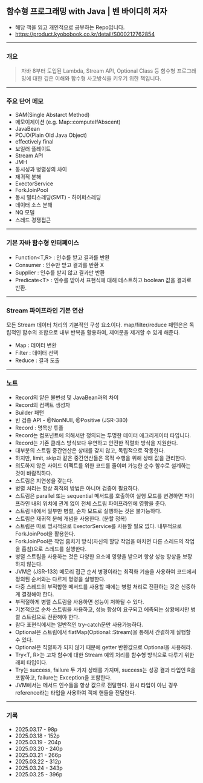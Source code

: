 ## 함수형 프로그래밍 with Java | 벤 바이디히 저자

- 해당 책을 읽고 개인적으로 공부하는 Repo입니다.
- https://product.kyobobook.co.kr/detail/S000212762854

---

### 개요

> 자바 8부터 도입된 Lambda, Stream API, Optional Class 등 함수형 프로그래밍에 대한 깊은 이해와 함수형 사고방식을 키우기 위한 책입니다.

---
### 주요 단어 메모

- SAM(Single Abstarct Method)
- 메모이제이션 (e.g. Map::computeIfAbscent)
- JavaBean
- POJO(Plain Old Java Object)
- effectively final
- 보일러 플레이트
- Stream API
- JMH
- 동시성과 병렬성의 차이
- 재귀적 분해
- ExectorService
- ForkJoinPool
- 동시 멀티스레딩(SMT) - 하이퍼스레딩
- 데이터 소스 분해
- NQ 모델
- 스레드 경쟁접근

---
### 기본 자바 함수형 인터페이스

- Function<T,R> : 인수를 받고 결과를 반환
- Consumer<T> : 인수만 받고 결과를 반환 X
- Supplier<R> : 인수를 받지 않고 결과만 반환
- Predicate<T\> : 인수를 받아서 표현식에 대해 테스트하고 boolean 값을 결과로 반환.

---
### Stream 파이프라인 기본 연산

모든 Stream 데이터 처리의 기본적인 구성 요소이다. map/filter/reduce 패턴은은 독립적인 함수의 조합으로 내부 반복을 활용하여, 제어문을 제거할 수 있게 해준다.

- Map : 데이터 변환
- Filter : 데이터 선택
- Reduce : 결과 도출

---
### 노트

- Record의 얕은 불변성 및 JavaBean과의 차이
- Record의 컴팩트 생성자
- Builder 패턴
- 빈 검증 API - @NonNUll, @Positive (JSR-380)
- Record : 명목상 튜플
- Record는 컴포넌트에 의해서만 정의되는 투명한 데이터 애그리게이터 타입니다.
- Record는 기존 클래스 방식보다 유연하고 안전한 직렬화 방식을 지원한다.
- 대부분의 스트림 중간연산은 상태를 갖지 않고, 독립적으로 작동한다.
- 하지만, limit, skip과 같은 중간연산들은 목적 수행을 위해 상태 값을 관리한다.
- 의도하지 않은 사이드 이펙트를 위한 코드를 줄이며 가능한 순수 함수로 설계하는 것이 바람직하다.
- 스트림은 지연성을 갖는다.
- 병렬 처리는 항상 최적의 방법은 아니며 검증이 필요하다.
- 스트림은 parallel 또는 sequential 메서드를 호출하여 실행 모드를 변경하면 파이프라인 내의 위치에 관계 없이 전체 스트림 파이프라인에 영향을 준다.
- 스트림 내에서 일부만 병렬, 순차 모드로 실행하는 것은 불가능하다.
- 스트림은 재귀적 분해 개념을 사용한다. (분할 정복)
- 스트림은 따로 명시적으로 ExectorService를 사용할 필요 없다. 내부적으로 ForkJoinPool을 활용한다.
- ForkJoinPool은 작업 훔치기 방식(자신의 할당 작업을 마치면 다른 스레드의 작업을 훔침)으로 스레드를 실행한다.
- 병렬 스트림을 사용하는 것은 다양한 요소에 영향을 받으며 항상 성능 향상을 보장하지 않는다.
- JVM은 (JSR-133) 메모리 접근 순서 병경이라는 최적화 기술을 사용하여 코드에서 정의된 순서와는 다르게 명령을 실행한다.
- 다중 스레드의 부적합한 메서드를 사용할 때에는 병렬 처리로 전환하는 것은 신중하게 결정해야 한다.
- 부적절하게 병렬 스트림을 사용하면 성능이 저하될 수 있다.
- 기본적으로 순차 스트림을 사용하고, 성능 향상이 요구되고 에측되는 상황에서만 병렬 스트림으로 전환해야 한다.
- 람다 표현식에서는 일반적인 try-catch문만 사용가능하다. 
- Optional은 스트림에서 flatMap(Optional::Stream)을 통해서 간결하게 실행할 수 있다.
- Optional은 직렬화가 되지 않기 때문에 getter 반환값으로 Optional을 사용해라.
- Try<T, R>는 고차 함수에 대한 Stream 예외 처리를 함수형 방식으로 다루기 위한 래퍼 타입이다.
- Try는 success, failure 두 가지 상태를 가지며, success는 성공 결과 타입인 R을 포함하고, failure는 Exception을 포함한다.
- JVM에서는 메서드 인수들을 항상 값으로 전달한다. 원시 타입이 아닌 경우 reference라는 타입을 사용하여 객체 핸들을 전달한다.

---

### 기록
 - 2025.03.17 - 98p
 - 2025.03.18 - 152p
 - 2025.03.19 - 204p
 - 2025.03.20 - 240p
 - 2025.03.21 - 266p
 - 2025.03.22 - 312p
 - 2025.03.24 - 343p
 - 2025.03.25 - 396p